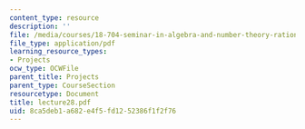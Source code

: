 ```yaml
---
content_type: resource
description: ''
file: /media/courses/18-704-seminar-in-algebra-and-number-theory-rational-points-on-elliptic-curves-fall-2004/8ca5deb1a682e4f5fd1252386f1f2f76_lecture28.pdf
file_type: application/pdf
learning_resource_types:
- Projects
ocw_type: OCWFile
parent_title: Projects
parent_type: CourseSection
resourcetype: Document
title: lecture28.pdf
uid: 8ca5deb1-a682-e4f5-fd12-52386f1f2f76
---
```

